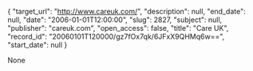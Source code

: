 {
  "target_url": "http://www.careuk.com/", 
  "description": null, 
  "end_date": null, 
  "date": "2006-01-01T12:00:00", 
  "slug": 2827, 
  "subject": null, 
  "publisher": "careuk.com", 
  "open_access": false, 
  "title": "Care UK", 
  "record_id": "20060101T120000/gz7fOx7qk/6JFxX9QHMq6w==", 
  "start_date": null
}

None